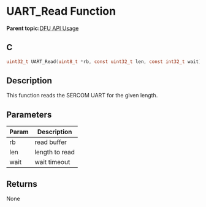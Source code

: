 # UART\_Read Function

**Parent topic:**[DFU API Usage](GUID-601EC36F-434F-4CEE-BF96-232B23F39458.md)

## C

```c
uint32_t UART_Read(uint8_t *rb, const uint32_t len, const int32_t wait);
```

## Description

This function reads the SERCOM UART for the given length.

## Parameters

|Param|Description|
|-----|-----------|
|rb|read buffer|
|len|length to read|
|wait|wait timeout|

## Returns

None

